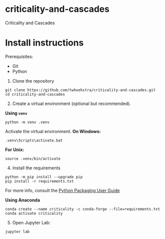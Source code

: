 # criticality-and-cascades
Criticality and Cascades

# Install instructions

Prerequisites:
- Git
- Python

1. Clone the repository
```shell
git clone https://github.com/twhoekstra/criticality-and-cascades.git
cd criticality-and-cascades
```

2. Create a virtual environment (optional but recommended). 

**Using `venv`** 
```shell
python -m venv .venv
```

Activate the virtual environment. 
**On Windows:**
```shell
.venv\Scripts\activate.bat
```

**For Unix:**
```shell
source .venv/bin/activate
```

4. Install the requirements
```shell
python -m pip install --upgrade pip
pip install -r requirements.txt
```

For more info, 
consult the [Python Packaging User Guide](https://packaging.python.org/guides/installing-using-pip-and-virtual-environments/)


**Using Anaconda**
```shell
conda create --name criticality -c conda-forge --file=requirements.txt
conda activate criticality
```

5. Open Jupyter Lab:
```shell
jupyter lab
```
